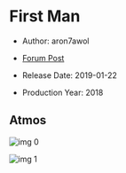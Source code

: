 # First Man

* Author: aron7awol

* [Forum Post](https://www.avsforum.com/threads/bass-eq-for-filtered-movies.2995212/post-57313516)

* Release Date: 2019-01-22
* Production Year: 2018

## Atmos

![img 0](https://i.imgur.com/P2TGZz2.jpg)

![img 1](https://i.imgur.com/tuInWYW.png)

